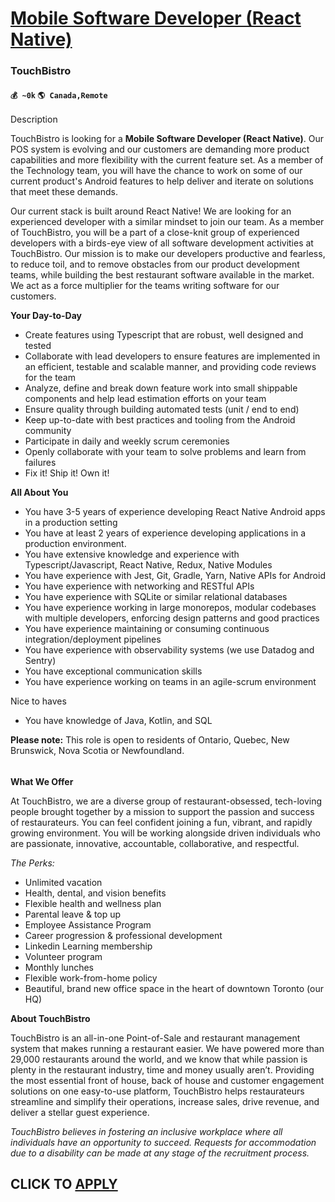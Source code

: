 # [Mobile Software Developer (React Native)](https://www.remotewlb.com/apply/mobile-software-developer-react-native)  
### TouchBistro  
#### `💰 ~0k` `🌎 Canada,Remote`  

Description

TouchBistro is looking for a **Mobile Software Developer (React Native)**. Our POS system is evolving and our customers are demanding more product capabilities and more flexibility with the current feature set. As a member of the Technology team, you will have the chance to work on some of our current product's Android features to help deliver and iterate on solutions that meet these demands.

Our current stack is built around React Native! We are looking for an experienced developer with a similar mindset to join our team. As a member of TouchBistro, you will be a part of a close-knit group of experienced developers with a birds-eye view of all software development activities at TouchBistro. Our mission is to make our developers productive and fearless, to reduce toil, and to remove obstacles from our product development teams, while building the best restaurant software available in the market. We act as a force multiplier for the teams writing software for our customers.

**Your Day-to-Day**

  * Create features using Typescript that are robust, well designed and tested 
  * Collaborate with lead developers to ensure features are implemented in an efficient, testable and scalable manner, and providing code reviews for the team
  * Analyze, define and break down feature work into small shippable components and help lead estimation efforts on your team
  * Ensure quality through building automated tests (unit / end to end) 
  * Keep up-to-date with best practices and tooling from the Android community
  * Participate in daily and weekly scrum ceremonies
  * Openly collaborate with your team to solve problems and learn from failures
  * Fix it! Ship it! Own it!

**All About You**

  * You have 3-5 years of experience developing React Native Android apps in a production setting 
  * You have at least 2 years of experience developing applications in a production environment.
  * You have extensive knowledge and experience with Typescript/Javascript, React Native, Redux, Native Modules 
  * You have experience with Jest, Git, Gradle, Yarn, Native APIs for Android 
  * You have experience with networking and RESTful APIs 
  * You have experience with SQLite or similar relational databases 
  * You have experience working in large monorepos, modular codebases with multiple developers, enforcing design patterns and good practices
  * You have experience maintaining or consuming continuous integration/deployment pipelines
  * You have experience with observability systems (we use Datadog and Sentry)
  * You have exceptional communication skills 
  * You have experience working on teams in an agile-scrum environment

Nice to haves

  * You have knowledge of Java, Kotlin, and SQL

**Please note:** This role is open to residents of Ontario, Quebec, New Brunswick, Nova Scotia or Newfoundland.

######

**What We Offer**

At TouchBistro, we are a diverse group of restaurant-obsessed, tech-loving people brought together by a mission to support the passion and success of restaurateurs. You can feel confident joining a fun, vibrant, and rapidly growing environment. You will be working alongside driven individuals who are passionate, innovative, accountable, collaborative, and respectful.

_The Perks:_

  * Unlimited vacation
  * Health, dental, and vision benefits
  * Flexible health and wellness plan
  * Parental leave & top up
  * Employee Assistance Program
  * Career progression & professional development
  * Linkedin Learning membership
  * Volunteer program
  * Monthly lunches
  * Flexible work-from-home policy
  * Beautiful, brand new office space in the heart of downtown Toronto (our HQ)

**About TouchBistro**

TouchBistro is an all-in-one Point-of-Sale and restaurant management system that makes running a restaurant easier. We have powered more than 29,000 restaurants around the world, and we know that while passion is plenty in the restaurant industry, time and money usually aren’t. Providing the most essential front of house, back of house and customer engagement solutions on one easy-to-use platform, TouchBistro helps restaurateurs streamline and simplify their operations, increase sales, drive revenue, and deliver a stellar guest experience.

_TouchBistro believes in fostering an inclusive workplace where all individuals have an opportunity to succeed. Requests for accommodation due to a disability can be made at any stage of the recruitment process._

  
## CLICK TO [APPLY](https://www.remotewlb.com/apply/mobile-software-developer-react-native)

